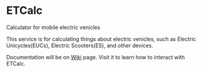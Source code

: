 # ETCalc

Calculator for mobile electric venicles

This service is for calculating things about electric venicles, such as Electric Unicycles(EUCs), Electric Scooters(ES), and other devices.

Documentation will be on [Wiki](https://github.com/Dynamium/ETCalc/wiki) page. Visit it to learn how to interact with ETCalc.
